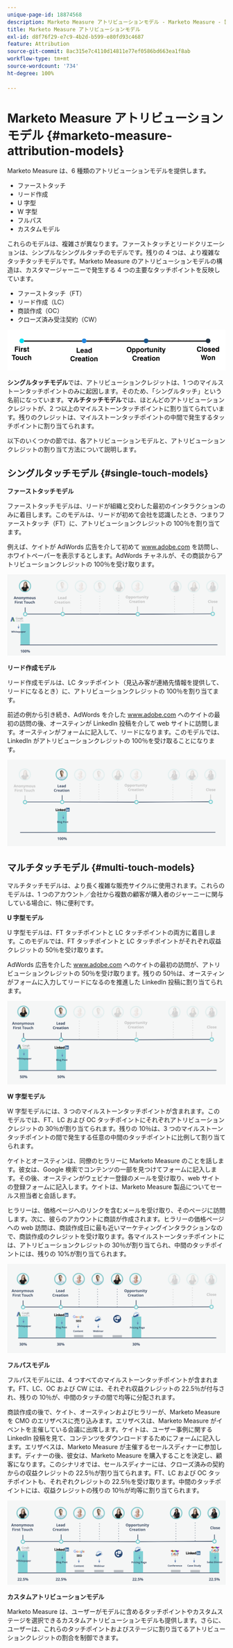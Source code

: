 ```yaml
---
unique-page-id: 18874568
description: Marketo Measure アトリビューションモデル - Marketo Measure - 製品ドキュメント
title: Marketo Measure アトリビューションモデル
exl-id: d8f76f29-e7c9-4b2d-b599-e80fd93c4687
feature: Attribution
source-git-commit: 8ac315e7c4110d14811e77ef0586bd663ea1f8ab
workflow-type: tm+mt
source-wordcount: '734'
ht-degree: 100%

---
```


# Marketo Measure アトリビューションモデル {#marketo-measure-attribution-models}

Marketo Measure は、6 種類のアトリビューションモデルを提供します。

* ファーストタッチ
* リード作成
* U 字型
* W 字型
* フルパス
* カスタムモデル

これらのモデルは、複雑さが異なります。ファーストタッチとリードクリエーションは、シンプルなシングルタッチのモデルです。残りの 4 つは、より複雑なタッチタッチモデルです。Marketo Measure のアトリビューションモデルの構造は、カスタマージャーニーで発生する 4 つの主要なタッチポイントを反映しています。

* ファーストタッチ（FT）
* リード作成（LC）
* 商談作成（OC）
* クローズ済み受注契約（CW）

![](assets/1-1.png)

**シングルタッチモデル**&#x200B;では、アトリビューションクレジットは、1 つのマイルストーンタッチポイントのみに起因します。そのため、「シングルタッチ」という名前になっています。**マルチタッチモデル**&#x200B;では、ほとんどのアトリビューションクレジットが、2 つ以上のマイルストーンタッチポイントに割り当てられています。残りのクレジットは、マイルストーンタッチポイントの中間で発生するタッチポイントに割り当てられます。

以下のいくつかの節では、各アトリビューションモデルと、アトリビューションクレジットの割り当て方法について説明します。

## シングルタッチモデル {#single-touch-models}

**ファーストタッチモデル**

ファーストタッチモデルは、リードが組織と交わした最初のインタラクションのみに着目します。このモデルは、リードが初めて会社を認識したとき、つまりファーストタッチ（FT）に、アトリビューションクレジットの 100％を割り当てます。

例えば、ケイトが AdWords 広告を介して初めて www.adobe.com を訪問し、ホワイトペーパーを表示するとします。AdWords チャネルが、その商談からアトリビューションクレジットの 100％を受け取ります。

![](assets/2.png)

**リード作成モデル**

リード作成モデルは、LC タッチポイント（見込み客が連絡先情報を提供して、リードになるとき）に、アトリビューションクレジットの 100％を割り当てます。

前述の例から引き続き、AdWords を介した www.adobe.com へのケイトの最初の訪問の後、オースティンが LinkedIn 投稿を介して web サイトに訪問します。オースティンがフォームに記入して、リードになります。このモデルでは、LinkedIn がアトリビューションクレジットの 100％を受け取ることになります。

![](assets/3.png)

## マルチタッチモデル {#multi-touch-models}

マルチタッチモデルは、より長く複雑な販売サイクルに使用されます。これらのモデルは、1 つのアカウント／会社から複数の顧客が購入者のジャーニーに関与している場合に、特に便利です。

**U 字型モデル**

U 字型モデルは、FT タッチポイントと LC タッチポイントの両方に着目します。このモデルでは、FT タッチポイントと LC タッチポイントがそれぞれ収益クレジットの 50％を受け取ります。

AdWords 広告を介した www.adobe.com へのケイトの最初の訪問が、アトリビューションクレジットの 50％を受け取ります。残りの 50％は、オースティンがフォームに入力してリードになるのを推進した LinkedIn 投稿に割り当てられます。

![](assets/4.png)

**W 字型モデル**

W 字型モデルには、3 つのマイルストーンタッチポイントが含まれます。このモデルでは、FT、LC および OC タッチポイントにそれぞれアトリビューションクレジットの 30％が割り当てられます。残りの 10％は、3 つのマイルストーンタッチポイントの間で発生する任意の中間のタッチポイントに比例して割り当てられます。

ケイトとオースティンは、同僚のヒラリーに Marketo Measure のことを話します。彼女は、Google 検索でコンテンツの一部を見つけてフォームに記入します。その後、オースティンがウェビナー登録のメールを受け取り、web サイトの登録フォームに記入します。ケイトは、Marketo Measure 製品についてセールス担当者と会話します。

ヒラリーは、価格ページへのリンクを含むメールを受け取り、そのページに訪問します。次に、彼らのアカウントに商談が作成されます。ヒラリーの価格ページへの web 訪問は、商談作成日に最も近いマーケティングインタラクションなので、商談作成のクレジットを受け取ります。各マイルストーンタッチポイントには、アトリビューションクレジットの 30％が割り当てられ、中間のタッチポイントには、残りの 10%が割り当てられます。

![](assets/5.png)

**フルパスモデル**

フルパスモデルには、4 つすべてのマイルストーンタッチポイントが含まれます。FT、LC、OC および CW には、それぞれ収益クレジットの 22.5％が付与され、残りの 10％が、中間のタッチの間で均等に分配されます。

商談作成の後で、ケイト、オースティンおよびヒラリーが、Marketo Measure を CMO のエリザベスに売り込みます。エリザベスは、Marketo Measure がイベントを主催している会議に出席します。ケイトは、ユーザー事例に関する LinkedIn 投稿を見て、コンテンツをダウンロードするためにフォームに記入します。エリザベスは、Marketo Measure が主催するセールスディナーに参加します。ディナーの後、彼女は、Marketo Measure を購入することを決定し、顧客になります。このシナリオでは、セールスディナーには、クローズ済みの契約からの収益クレジットの 22.5％が割り当てられます。FT、LC および OC タッチポイントも、それぞれクレジットの 22.5％を受け取ります。中間のタッチポイントには、収益クレジットの残りの 10％が均等に割り当てられます。

![](assets/6.png)

**カスタムアトリビューションモデル**

Marketo Measure は、ユーザーがモデルに含めるタッチポイントやカスタムステージを選択できるカスタムアトリビューションモデルも提供します。さらに、ユーザーは、これらのタッチポイントおよびステージに割り当てるアトリビューションクレジットの割合を制御できます。

